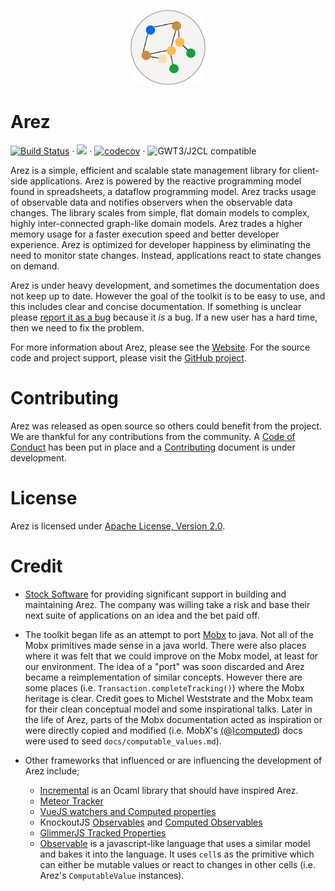 <p align="center"><img src="/assets/icons/arez.png" alt="Arez" width="120"></p>

# Arez
[![Build Status](https://secure.travis-ci.org/arez/arez.svg?branch=master)](http://travis-ci.org/arez/arez) · [<img src="https://img.shields.io/maven-central/v/org.realityforge.arez/arez-core.svg?label=latest%20release"/>](http://search.maven.org/#search%7Cga%7C1%7Cg%3A%22org.realityforge.arez%22) · [![codecov](https://codecov.io/gh/arez/arez/branch/master/graph/badge.svg)](https://codecov.io/gh/arez/arez) · ![GWT3/J2CL compatible](https://img.shields.io/badge/GWT3/J2CL-compatible-brightgreen.svg)

Arez is a simple, efficient and scalable state management library for client-side applications. Arez is powered
by the reactive programming model found in spreadsheets, a dataflow programming model. Arez tracks usage of
observable data and notifies observers when the observable data changes. The library scales from simple, flat
domain models to complex, highly inter-connected graph-like domain models. Arez trades a higher memory usage
for a faster execution speed and better developer experience. Arez is optimized for developer happiness by
eliminating the need to monitor state changes. Instead, applications react to state changes on demand.

Arez is under heavy development, and sometimes the documentation does not keep up to date. However the goal of
the toolkit is to be easy to use, and this includes clear and concise documentation. If something is unclear
please [report it as a bug](https://github.com/arez/arez/issues) because it *is* a bug. If a new user
has a hard time, then we need to fix the problem.

For more information about Arez, please see the [Website](https://arez.github.io/). For the source code
and project support, please visit the [GitHub project](https://github.com/arez/arez).

# Contributing

Arez was released as open source so others could benefit from the project. We are thankful for any
contributions from the community. A [Code of Conduct](CODE_OF_CONDUCT.md) has been put in place and
a [Contributing](CONTRIBUTING.md) document is under development.

# License

Arez is licensed under [Apache License, Version 2.0](LICENSE).

# Credit

* [Stock Software](http://www.stocksoftware.com.au/) for providing significant support in building and maintaining
  Arez. The company was willing take a risk and base their next suite of applications on an idea and the
  bet paid off.

* The toolkit began life as an attempt to port [Mobx](https://mobx.js.org/) to java. Not all of the Mobx
  primitives made sense in a java world. There were also places where it was felt that we could improve on
  the Mobx model, at least for our environment. The idea of a "port" was soon discarded and Arez became a
  reimplementation of similar concepts. However there are some places (i.e. `Transaction.completeTracking()`)
  where the Mobx heritage is clear. Credit goes to Michel Weststrate and the Mobx team for their clean conceptual
  model and some inspirational talks. Later in the life of Arez, parts of the Mobx documentation acted as
  inspiration or were directly copied and modified (i.e. MobX's [(@)computed](https://mobx.js.org/refguide/computed-decorator.html))
  docs were used to seed `docs/computable_values.md`).

* Other frameworks that influenced or are influencing the development of Arez include;
  - [Incremental](https://github.com/janestreet/incremental) is an Ocaml library that should have inspired Arez.
  - [Meteor Tracker](https://docs.meteor.com/api/tracker.html)
  - [VueJS watchers and Computed properties](https://vuejs.org/v2/guide/computed.html)
  -  KnockoutJS [Observables](http://knockoutjs.com/documentation/observables.html) and [Computed Observables](http://knockoutjs.com/documentation/computedObservables.html)
  - [GlimmerJS Tracked Properties](https://glimmerjs.com/guides/tracked-properties)
  - [Observable](https://observablehq.com/@observablehq/observables-not-javascript) is a javascript-like language that uses a similar model and bakes it into the language. It uses `cell`s as the primitive which can either be mutable values or react to changes in other cells (i.e. Arez's `ComputableValue` instances).
